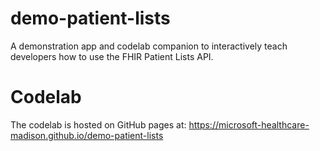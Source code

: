 # demo-patient-lists

A demonstration app and codelab companion to interactively teach developers how to use the FHIR Patient Lists API.

# Codelab

The codelab is hosted on GitHub pages at: <https://microsoft-healthcare-madison.github.io/demo-patient-lists>
